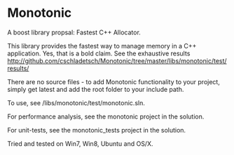 Monotonic
=========

A boost library propsal: Fastest C++ Allocator.

This library provides the fastest way to manage memory in a C++ application. Yes, that is a bold claim. See the exhaustive results http://github.com/cschladetsch/Monotonic/tree/master/libs/monotonic/test/results/ 

There are no source files - to add Monotonic functionality to your project, simply get latest and add the root folder to your include path.

To use, see /libs/monotonic/test/monotonic.sln.

For performance analysis, see the monotonic project in the solution. 

For unit-tests, see the monotonic_tests project in the solution.

Tried and tested on Win7, Win8, Ubuntu and OS/X.

